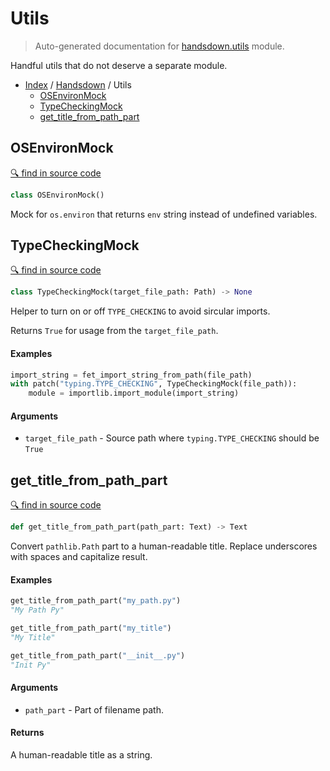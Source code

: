 # Utils

> Auto-generated documentation for [handsdown.utils](https://github.com/vemel/handsdown/blob/master/handsdown/utils.py) module.

Handful utils that do not deserve a separate module.

- [Index](../README.md#modules) / [Handsdown](index.md#handsdown) / Utils
  - [OSEnvironMock](#osenvironmock)
  - [TypeCheckingMock](#typecheckingmock)
  - [get_title_from_path_part](#get_title_from_path_part)

## OSEnvironMock

[🔍 find in source code](https://github.com/vemel/handsdown/blob/master/handsdown/utils.py#L11)

```python
class OSEnvironMock()
```

Mock for `os.environ` that returns `env` string instead of undefined variables.

## TypeCheckingMock

[🔍 find in source code](https://github.com/vemel/handsdown/blob/master/handsdown/utils.py#L27)

```python
class TypeCheckingMock(target_file_path: Path) -> None
```

Helper to turn on or off `TYPE_CHECKING` to avoid sircular imports.

Returns `True` for usage from the `target_file_path`.

#### Examples

```python
import_string = fet_import_string_from_path(file_path)
with patch("typing.TYPE_CHECKING", TypeCheckingMock(file_path)):
    module = importlib.import_module(import_string)
```

#### Arguments

- `target_file_path` - Source path where `typing.TYPE_CHECKING` should be `True`

## get_title_from_path_part

[🔍 find in source code](https://github.com/vemel/handsdown/blob/master/handsdown/utils.py#L65)

```python
def get_title_from_path_part(path_part: Text) -> Text
```

Convert `pathlib.Path` part to a human-readable title.
Replace underscores with spaces and capitalize result.

#### Examples

```python
get_title_from_path_part("my_path.py")
"My Path Py"

get_title_from_path_part("my_title")
"My Title"

get_title_from_path_part("__init__.py")
"Init Py"
```

#### Arguments

- `path_part` - Part of filename path.

#### Returns

A human-readable title as a string.

